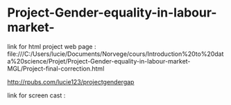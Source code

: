 # Project-Gender-equality-in-labour-market-

link for html project web page : file:///C:/Users/lucie/Documents/Norvege/cours/Introduction%20to%20data%20science/Projet/Project-Gender-equality-in-labour-market-MGL/Project-final-correction.html

http://rpubs.com/lucie123/projectgendergap

link for screen cast :
